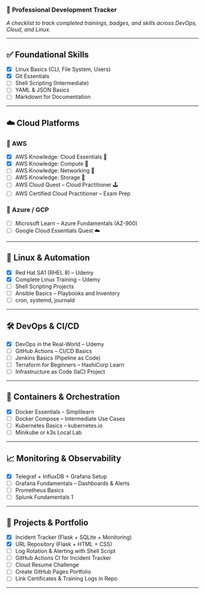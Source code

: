 
### 📘 **Professional Development Tracker**

_A checklist to track completed trainings, badges, and skills across DevOps, Cloud, and Linux._

---

## ✅ **Foundational Skills**

- [x] Linux Basics (CLI, File System, Users)
- [x] Git Essentials  
- [ ] Shell Scripting (Intermediate)
- [ ] YAML & JSON Basics  
- [ ] Markdown for Documentation

---

## ☁️ **Cloud Platforms**

### 🔸 AWS
- [x] AWS Knowledge: Cloud Essentials 🔰
- [x] AWS Knowledge: Compute 🔰
- [ ] AWS Knowledge: Networking 🔰
- [ ] AWS Knowledge: Storage 🔰
- [ ] AWS Cloud Quest – Cloud Practitioner 🕹️  
- [ ] AWS Certified Cloud Practitioner – Exam Prep

### 🔹 Azure / GCP
- [ ] Microsoft Learn – Azure Fundamentals (AZ-900)
- [ ] Google Cloud Essentials Quest ☁️

---

## 🐧 **Linux & Automation**

- [x] Red Hat SA1 (RHEL 8) – Udemy
- [x] Complete Linux Training – Udemy  
- [ ] Shell Scripting Projects  
- [ ] Ansible Basics – Playbooks and Inventory  
- [ ] cron, systemd, journald

---

## 🛠️ **DevOps & CI/CD**

- [x] DevOps in the Real-World – Udemy  
- [ ] GitHub Actions – CI/CD Basics  
- [ ] Jenkins Basics (Pipeline as Code)  
- [ ] Terraform for Beginners – HashiCorp Learn  
- [ ] Infrastructure as Code (IaC) Project

---

## 🐳 **Containers & Orchestration**

- [x] Docker Essentials – Simplilearn  
- [ ] Docker Compose – Intermediate Use Cases  
- [ ] Kubernetes Basics – kubernetes.io  
- [ ] Minikube or k3s Local Lab

---

## 📈 **Monitoring & Observability**

- [x] Telegraf + InfluxDB + Grafana Setup  
- [ ] Grafana Fundamentals – Dashboards & Alerts  
- [ ] Prometheus Basics  
- [ ] Splunk Fundamentals 1

---

## 📂 **Projects & Portfolio**

- [x] Incident Tracker (Flask + SQLite + Monitoring)
- [x] URL Repository (Flask + HTML + CSS)  
- [ ] Log Rotation & Alerting with Shell Script  
- [ ] GitHub Actions CI for Incident Tracker  
- [ ] Cloud Resume Challenge  
- [ ] Create GitHub Pages Portfolio  
- [ ] Link Certificates & Training Logs in Repo

---


